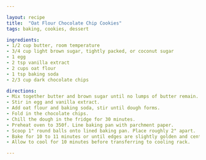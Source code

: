 ```yaml
---

layout: recipe
title:  "Oat Flour Chocolate Chip Cookies"
tags: baking, cookies, dessert

ingredients:
- 1/2 cup butter, room temperature
- 3/4 cup light brown sugar, tightly packed, or coconut sugar
- 1 egg
- 2 tsp vanilla extract
- 2 cups oat flour
- 1 tsp baking soda
- 2/3 cup dark chocolate chips

directions:
- Mix together butter and brown sugar until no lumps of butter remain.
- Stir in egg and vanilla extract.
- Add oat flour and baking soda, stir until dough forms.
- Fold in the chocolate chips. 
- Chill the dough in the fridge for 30 minutes.
- Preheat oven to 350f. Line baking pan with parchment paper.
- Scoop 1" round balls onto lined baking pan. Place roughly 2" apart.
- Bake for 10 to 11 minutes or until edges are slightly golden and center is set.
- Allow to cool for 10 minutes before transferring to cooling rack.

---
```

